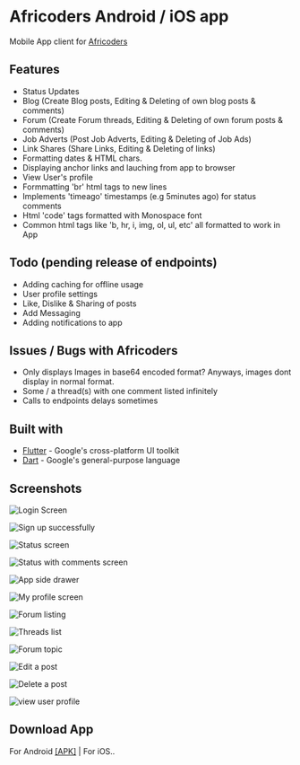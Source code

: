 # Africoders Android / iOS app

Mobile App client for [Africoders](https://www.africoders.com)

## Features

- Status Updates
- Blog (Create Blog posts, Editing & Deleting of own blog posts & comments)
- Forum (Create Forum threads, Editing & Deleting of own forum posts & comments)
- Job Adverts (Post Job Adverts, Editing & Deleting of Job Ads)
- Link Shares (Share Links, Editing & Deleting of links)
- Formatting dates & HTML chars.
- Displaying anchor links and lauching from app to browser
- View User's profile
- Formmatting 'br' html tags to new lines
- Implements 'timeago' timestamps (e.g 5minutes ago) for status comments
- Html 'code' tags formatted with Monospace font
- Common html tags like 'b, hr, i, img, ol, ul, etc' all formatted to work in App

## Todo (pending release of endpoints)

- Adding caching for offline usage
- User profile settings
- Like, Dislike & Sharing of posts
- Add Messaging
- Adding notifications to app

## Issues / Bugs with Africoders

- Only displays Images in base64 encoded format? Anyways, images dont display in normal format.
- Some / a thread(s) with one comment listed infinitely
- Calls to endpoints delays sometimes

## Built with

- [Flutter](https://flutter.io/) - Google's cross-platform UI toolkit
- [Dart](https://www.dartlang.org/) - Google's general-purpose language

## Screenshots

![Login Screen](/preview/login.png)

![Sign up successfully](/preview/signup_success.png)

![Status screen](/preview/status1.png)

![Status with comments screen](/preview/status2.png)

![App side drawer](/preview/side_drawer.png)

![My profile screen](/preview/profile.png)

![Forum listing](/preview/forum_list.png)

![Threads list](/preview/thread_list.png)

![Forum topic](/preview/forum_topic.png)

![Edit a post](/preview/edit-post.png)

![Delete  a post](/preview/delete_post.png)

![view user profile](/preview/user_profile.png)

## Download App

For Android [[APK]](https://drive.google.com/file/d/1aQ5B1jeX6hqwtD4D2g6reAmX-lL4OSnU/view?usp=drivesdk) | For iOS..
